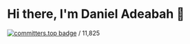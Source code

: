 # Hi there, I'm Daniel Adeabah 👋

[![committers.top badge](https://user-badge.committers.top/ghana/danieladeabah.svg)](https://user-badge.committers.top/ghana/danieladeabah) / 11,825 
